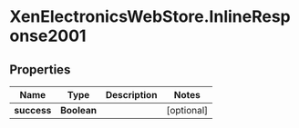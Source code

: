 # XenElectronicsWebStore.InlineResponse2001

## Properties
Name | Type | Description | Notes
------------ | ------------- | ------------- | -------------
**success** | **Boolean** |  | [optional] 
